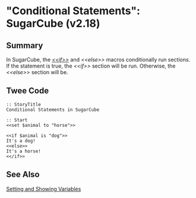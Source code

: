 # "Conditional Statements": SugarCube (v2.18)

## Summary

In SugarCube, the *[&lt;&lt;if&gt;&gt;](http://www.motoslave.net/sugarcube/2/docs/macros.html#macros-if)* and *&lt;&lt;else&gt;&gt;* macros conditionally run sections. If the statement is true, the *&lt;&lt;if&gt;&gt;* section will be run. Otherwise, the *&lt;&lt;else&gt;&gt;* section will be.

## Twee Code

```
:: StoryTitle
Conditional Statements in SugarCube

:: Start
<<set $animal to "horse">>

<<if $animal is "dog">>
It's a dog!
<<else>>
It's a horse!
<</if>>
```

## See Also

[Setting and Showing Variables](../../settingandshowing/sugarcube/sugarcube_settingandshowing.md)
